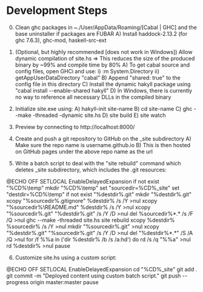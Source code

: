 Development Steps
=====

0. Clean ghc packages in ~./User/AppData/Roaming/[Cabal | GHC] and the base uninstaller if packages are FUBAR
	A) Install haddock-2.13.2 (for ghc 7.6.3), ghc-mod, haskell-src-ext

0. (Optional, but highly recommended [does not work in Windows]) Allow dynamic compilation of site.hs 
	=> This reduces the size of the produced binary by ~99% and compile time by 80%
	A) To get cabal source and config files, open GHCi and use:
		i)  :m System.Directory
		ii) getAppUserDataDirectory "cabal"
	B) Append "shared: true" to the config file in this directory
	C) Install the dynamic hakyll package using "cabal install --enable-shared hakyll"
	D) In Windows, there is currently no way to reference all necessary DLLs in the compiled binary

1. Initialize site.exe using:
	A) hakyll-init site-name
	B) cd site-name
	C) ghc --make -threaded -dynamic site.hs
	D) site build
	E) site watch
	
2. Preview by connecting to http://localhost:8000/

3. Create and push a git repository to GitHub on the _site subdirectory
	A) Make sure the repo name is username.github.io
	B) This is then hosted on GitHub pages under the above repo name as the url

5. Write a batch script to deal with the "site rebuild" command which deletes _site subdirectory, which includes the .git resources:

@ECHO OFF
SETLOCAL EnableDelayedExpansion
if not exist "%CD%\temp" mkdir "%CD%\temp"
set "sourcedir=%CD%\_site"
set "destdir=%CD%\temp"
if not exist "%destdir%\.git" mkdir "%destdir%\.git"
xcopy "%sourcedir%\.gitignore" %destdir% /s /Y >nul
xcopy "%sourcedir%\README.md" %destdir% /s /Y >nul
xcopy "%sourcedir%\.git" "%destdir%\.git" /s /Y /D >nul
del %sourcedir%\*.* /s /F /Q >nul
ghc --make -threaded site.hs
site rebuild
xcopy %destdir%  %sourcedir% /s /Y >nul
mkdir "%sourcedir%\.git" >nul
xcopy "%destdir%\.git" "%sourcedir%\.git" /s /Y /D >nul
del "%destdir%\*.*" /S /A /Q >nul
for /f %%a in ('dir %destdir% /b /s /a:hd') do rd /s /q "%%a" >nul
rd %destdir% >nul
pause 

6. Customize site.hs using a custom script:

@ECHO OFF
SETLOCAL EnableDelayedExpansion
cd "%CD%\_site"
git add . 
git commit -m "Deployed content using custom batch script."
git push --progress origin master:master
pause 

